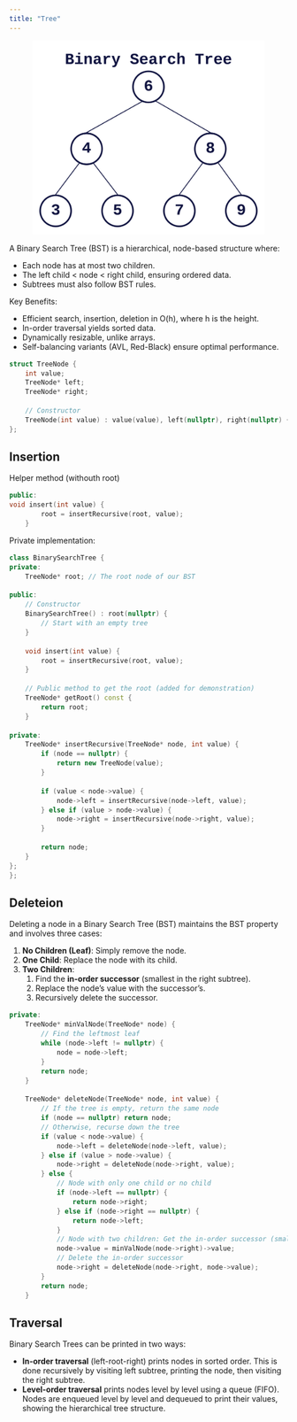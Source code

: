 ```yaml
---
title: "Tree"
---
```


<div style="text-align: center;">
  <img src="/images/cpp/03-Linear-Data-Structures-and-Trees/Tree-BST.webp" alt="CLL" height="350">
</div>

A Binary Search Tree (BST) is a hierarchical, node-based structure where:

* Each node has at most two children.
* The left child < node < right child, ensuring ordered data.
* Subtrees must also follow BST rules.

Key Benefits:

* Efficient search, insertion, deletion in O(h), where h is the height.
* In-order traversal yields sorted data.
* Dynamically resizable, unlike arrays.
* Self-balancing variants (AVL, Red-Black) ensure optimal performance.

```cpp
struct TreeNode {
    int value;
    TreeNode* left;
    TreeNode* right;

    // Constructor
    TreeNode(int value) : value(value), left(nullptr), right(nullptr) {}
};
```

## Insertion

Helper method (withouth root)

```cpp
public:
void insert(int value) {
        root = insertRecursive(root, value);
    }
```

Private implementation:

```cpp
class BinarySearchTree {
private:
    TreeNode* root; // The root node of our BST

public:
    // Constructor
    BinarySearchTree() : root(nullptr) {
        // Start with an empty tree
    }

    void insert(int value) {
        root = insertRecursive(root, value);
    }

    // Public method to get the root (added for demonstration)
    TreeNode* getRoot() const {
        return root;
    }

private:
    TreeNode* insertRecursive(TreeNode* node, int value) {
        if (node == nullptr) {
            return new TreeNode(value);
        }

        if (value < node->value) {
            node->left = insertRecursive(node->left, value);
        } else if (value > node->value) {
            node->right = insertRecursive(node->right, value);
        }

        return node;
    }
};
};
```

## Deleteion

Deleting a node in a Binary Search Tree (BST) maintains the BST property and involves three cases:

1. **No Children (Leaf)**: Simply remove the node.
2. **One Child**: Replace the node with its child.
3. **Two Children**:
   1. Find the **in-order successor** (smallest in the right subtree).
   2. Replace the node’s value with the successor’s.
   3. Recursively delete the successor.

```cpp
private:
    TreeNode* minValNode(TreeNode* node) {
        // Find the leftmost leaf
        while (node->left != nullptr) {
            node = node->left;
        }
        return node;
    }

    TreeNode* deleteNode(TreeNode* node, int value) {
        // If the tree is empty, return the same node
        if (node == nullptr) return node;
        // Otherwise, recurse down the tree
        if (value < node->value) {
            node->left = deleteNode(node->left, value);
        } else if (value > node->value) {
            node->right = deleteNode(node->right, value);
        } else {
            // Node with only one child or no child
            if (node->left == nullptr) {
                return node->right;
            } else if (node->right == nullptr) {
                return node->left;
            }
            // Node with two children: Get the in-order successor (smallest in the right subtree)
            node->value = minValNode(node->right)->value;
            // Delete the in-order successor
            node->right = deleteNode(node->right, node->value);
        }
        return node;
    }
```

## Traversal

Binary Search Trees can be printed in two ways:

*	**In-order traversal** (left-root-right) prints nodes in sorted order. This is done recursively by visiting left subtree, printing the node, then visiting the right subtree.
* **Level-order traversal** prints nodes level by level using a queue (FIFO). Nodes are enqueued level by level and dequeued to print their values, showing the hierarchical tree structure.

```cpp

```
